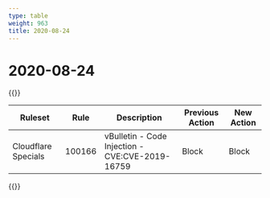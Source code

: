 ```yaml
---
type: table
weight: 963
title: 2020-08-24
---
```


# 2020-08-24

{{<table-wrap>}}<table style="width: 100%">

<thead>
  <tr>
    <th>Ruleset</th>
    <th>Rule</th>
    <th>Description</th>
    <th>Previous Action</th>
    <th>New Action</th>
  </tr>
</thead>
<tbody>
  <tr>
    <td>Cloudflare Specials</td>
    <td>100166</td>
    <td>vBulletin - Code Injection - CVE:CVE-2019-16759</td>
    <td>Block</td>
    <td>Block</td>
  </tr>
</tbody>

</table>{{</table-wrap>}}
